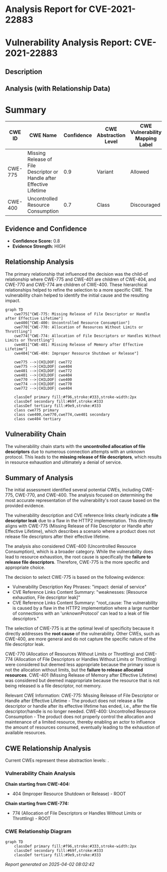 # Analysis Report for CVE-2021-22883

# Vulnerability Analysis Report: CVE-2021-22883

## Description



## Analysis (with Relationship Data)

# Summary
| CWE ID | CWE Name | Confidence | CWE Abstraction Level | CWE Vulnerability Mapping Label | CWE-Vulnerability Mapping Notes |
|---|---|---|---|---|---|
| CWE-775 | Missing Release of File Descriptor or Handle after Effective Lifetime | 0.9 | Variant | Allowed | Primary CWE |
| CWE-400 | Uncontrolled Resource Consumption | 0.7 | Class | Discouraged | Secondary Candidate |

## Evidence and Confidence

*   **Confidence Score:** 0.8
*   **Evidence Strength:** HIGH

## Relationship Analysis
The primary relationship that influenced the decision was the child-of relationship where CWE-775 and CWE-401 are children of CWE-404, and CWE-770 and CWE-774 are children of CWE-400. These hierarchical relationships helped to refine the selection to a more specific CWE.
The vulnerability chain helped to identify the initial cause and the resulting impact.

```mermaid
graph TD
    cwe775["CWE-775: Missing Release of File Descriptor or Handle after Effective Lifetime"]
    cwe400["CWE-400: Uncontrolled Resource Consumption"]
    cwe770["CWE-770: Allocation of Resources Without Limits or Throttling"]
    cwe774["CWE-774: Allocation of File Descriptors or Handles Without Limits or Throttling"]
    cwe401["CWE-401: Missing Release of Memory after Effective Lifetime"]
    cwe404["CWE-404: Improper Resource Shutdown or Release"]
    
    cwe775 -->|CHILDOF| cwe772
    cwe775 -->|CHILDOF| cwe404
    cwe401 -->|CHILDOF| cwe772
    cwe401 -->|CHILDOF| cwe404
    cwe770 -->|CHILDOF| cwe400
    cwe774 -->|CHILDOF| cwe770
    cwe772 -->|CHILDOF| cwe404

    classDef primary fill:#f96,stroke:#333,stroke-width:2px
    classDef secondary fill:#69f,stroke:#333
    classDef tertiary fill:#9e9,stroke:#333
    class cwe775 primary
    class cwe400,cwe770,cwe774,cwe401 secondary
    class cwe404 tertiary
```

## Vulnerability Chain
The vulnerability chain starts with the **uncontrolled allocation of file descriptors** due to numerous connection attempts with an unknown protocol. This leads to the **missing release of file descriptors**, which results in resource exhaustion and ultimately a denial of service.

## Summary of Analysis
The initial assessment identified several potential CWEs, including CWE-775, CWE-770, and CWE-400. The analysis focused on determining the most accurate representation of the vulnerability's root cause based on the provided evidence.

The vulnerability description and CVE reference links clearly indicate a **file descriptor leak** due to a flaw in the HTTP2 implementation. This directly aligns with CWE-775 (Missing Release of File Descriptor or Handle after Effective Lifetime), which describes a scenario where a product does not release file descriptors after their effective lifetime.

The analysis also considered CWE-400 (Uncontrolled Resource Consumption), which is a broader category. While the vulnerability does lead to resource exhaustion, the root cause is specifically the **failure to release file descriptors**. Therefore, CWE-775 is the more specific and appropriate choice.

The decision to select CWE-775 is based on the following evidence:

*   Vulnerability Description Key Phrases: "impact: denial of service"
*   CVE Reference Links Content Summary: "weaknesses: [Resource exhaustion, File descriptor leak]"
*   CVE Reference Links Content Summary: "root_cause: The vulnerability is caused by a flaw in the HTTP2 implementation where a large number of connections with an 'unknownProtocol' can lead to a leak of file descriptors."

The selection of CWE-775 is at the optimal level of specificity because it directly addresses the **root cause** of the vulnerability. Other CWEs, such as CWE-400, are more general and do not capture the specific nature of the file descriptor leak.

CWE-770 (Allocation of Resources Without Limits or Throttling) and CWE-774 (Allocation of File Descriptors or Handles Without Limits or Throttling) were considered but deemed less appropriate because the primary issue is not the allocation without limits, but the **failure to release allocated resources**.
CWE-401 (Missing Release of Memory after Effective Lifetime) was considered but deemed inappropriate because the resource that is not being released is a file descriptor, not memory.

Relevant CWE Information:
CWE-775: Missing Release of File Descriptor or Handle after Effective Lifetime - The product does not release a file descriptor or handle after its effective lifetime has ended, i.e., after the file descriptor/handle is no longer needed.
CWE-400: Uncontrolled Resource Consumption - The product does not properly control the allocation and maintenance of a limited resource, thereby enabling an actor to influence the amount of resources consumed, eventually leading to the exhaustion of available resources.


## CWE Relationship Analysis

Current CWEs represent these abstraction levels: .


### Vulnerability Chain Analysis

**Chain starting from CWE-404:**
- 404 (Improper Resource Shutdown or Release) - ROOT


**Chain starting from CWE-774:**
- 774 (Allocation of File Descriptors or Handles Without Limits or Throttling) - ROOT



### CWE Relationship Diagram

```mermaid
graph TD
    classDef primary fill:#f96,stroke:#333,stroke-width:2px
    classDef secondary fill:#69f,stroke:#333
    classDef tertiary fill:#9e9,stroke:#333
```



*Report generated on 2025-04-02 08:02:42*
